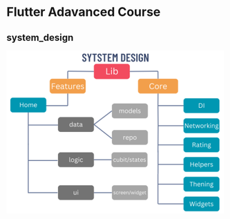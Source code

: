 # Flutter Adavanced Course


## system_design
![](https://github.com/fares-ayman100/Flutter-Advanced/blob/main/assets/System%20Design.png)


